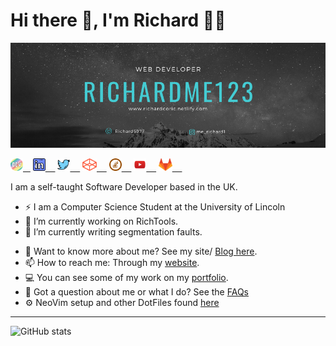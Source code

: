 # Hi there 👋, I'm Richard 🏳️‍🌈

![Banner](https://github.com/MeRichard123/MeRichard123/blob/master/Github-Banner.png)

<div align="left">
  <div>
    <a href="https://dev.to/merichard123"><img src='./devto.png' alt='dev' height='20'>&nbsp;  &nbsp;</a>
    <a href="https://www.linkedin.com/in/richardcoric/"><img src='./linkedin.png' alt='linkedin' height='20'> &nbsp;  &nbsp;</a>
    <a href="https://twitter.com/Richard5977"><img src='./twitter.png' alt='twitter' height='20'> &nbsp;  &nbsp;</a>
    <a href="https://codepen.io/MeRichard123"><img src='./codepen.png' alt='codepen' height='20'> &nbsp;  &nbsp;</a>
    <a href="https://stackoverflow.com/users/10276472"><img src='stackoverflow.png' alt='stackoverflow' height='20'> &nbsp;  &nbsp;</a>
    <a href="https://www.youtube.com/channel/UCJfXfGX3vMK_FpuqpasCK1g"><img src='./youtube.png' alt='YouTube' height='20'> &nbsp;  &nbsp;</a>
    <a href="https://gitlab.com/MeRichard123"><img src='./gitlab.png' alt='GitLab' height='20'> &nbsp;  &nbsp;</a>
    <br/>
  <div>
 <!-- <a href="https://app.daily.dev/DailyDevTips">
   <img src="https://github.com/MeRichard123/MeRichard123/blob/master/devcard.svg" width="256" align="right" alt="RichardMe123's Dev Card"/>
  </a> -->

  I am a self-taught Software Developer based in the UK.
    
  - ⚡ I am a Computer Science Student at the University of Lincoln
  - 🔭 I’m currently working on RichTools.
  - 🌱 I’m currently writing segmentation faults.
  <!-- - 💡 Also currently experimenting with C of all things. -->
  - 💬 Want to know more about me? See my site/ [Blog here](https://richardcoric.dev/blogs).
  - 📫 How to reach me: Through my [website](https://merichard123.github.io/).
  - 💻 You can see some of my work on my [portfolio](https://richardcoric.dev/).
  - 🤔 Got a question about me or what I do? See the [FAQs](https://github.com/MeRichard123/MeRichard123/blob/master/FAQ.md)
  - ⚙ NeoVim setup and other DotFiles found [here](https://github.com/MeRichard123/dotfiles)

   
</div>
<!-- - 👯 I’m looking to collaborate on ... --> 


<hr/>

![GitHub stats](https://github-readme-stats.vercel.app/api?username=MeRichard123&show_icons=true&theme=synthwave)

<!--
[![Top Langs](https://github-readme-stats.vercel.app/api/top-langs/?username=MeRichard123&layout=compact&theme=synthwave)](https://github.com/anuraghazra/github-readme-stats)
-->
